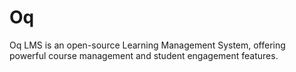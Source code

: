 # Oq
Oq LMS is an open-source Learning Management System, offering powerful course management and student engagement features.
